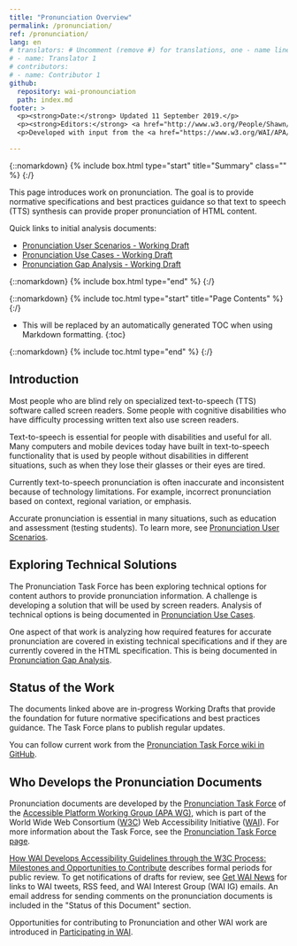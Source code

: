 ```yaml
---
title: "Pronunciation Overview"
permalink: /pronunciation/
ref: /pronunciation/
lang: en
# translators: # Uncomment (remove #) for translations, one - name line per translator.
# - name: Translator 1
# contributors:
# - name: Contributor 1
github:
  repository: wai-pronounciation
  path: index.md
footer: >
  <p><strong>Date:</strong> Updated 11 September 2019.</p>
  <p><strong>Editors:</strong> <a href="http://www.w3.org/People/Shawn/">Shawn Lawton Henry</a> and <a href="http://www.w3.org/People/roy/">Ruoxi Ran</a>.</p>
  <p>Developed with input from the <a href="https://www.w3.org/WAI/APA/task-forces/pronunciation/">Pronunciation Task Force</a>.<p>

---
```


{::nomarkdown}
{% include box.html type="start" title="Summary" class="" %}
{:/}

This page introduces work on pronunciation. The goal is to provide normative specifications and best practices guidance so that text to speech (TTS) synthesis can provide proper pronunciation of HTML content.

Quick links to initial analysis documents:
*   [Pronunciation User Scenarios - Working Draft](https://www.w3.org/TR/pronunciation-user-scenarios/)
*   [Pronunciation Use Cases - Working Draft](https://www.w3.org/TR/pronunciation-use-cases/)
*   [Pronunciation Gap Analysis - Working Draft](https://www.w3.org/TR/pronunciation-gap-analysis/) 

{::nomarkdown}
{% include box.html type="end" %}
{:/}

{::nomarkdown}
{% include toc.html type="start" title="Page Contents" %}
{:/}

- This will be replaced by an automatically generated TOC when using Markdown formatting.
{:toc}

{::nomarkdown}
{% include toc.html type="end" %}
{:/}

## Introduction

Most people who are blind rely on specialized text-to-speech (TTS) software called screen readers. Some people with cognitive disabilities who have difficulty processing written text also use screen readers.

Text-to-speech is essential for people with disabilities and useful for all. Many computers and mobile devices today have built in text-to-speech functionality that is used by people without disabilities in different situations, such as when they lose their glasses or their eyes are tired.

Currently text-to-speech pronunciation is often inaccurate and inconsistent because of technology limitations. For example, incorrect pronunciation based on context, regional variation, or emphasis.

Accurate pronunciation is essential in many situations, such as education and assessment (testing students). To learn more, see [Pronunciation User Scenarios](https://www.w3.org/TR/pronunciation-user-scenarios/).
 
## Exploring Technical Solutions

The Pronunciation Task Force has been exploring technical options for content authors to provide pronunciation information. A challenge is developing a solution that will be used by screen readers. Analysis of technical options is being documented in [Pronunciation Use Cases]( https://www.w3.org/TR/pronunciation-use-cases/).

One aspect of that work is analyzing how required features for accurate pronunciation are covered in existing technical specifications and if they are currently covered in the HTML specification. This is being documented in [Pronunciation Gap Analysis]( https://www.w3.org/TR/pronunciation-gap-analysis/).

## Status of the Work

The documents linked above are in-progress Working Drafts that provide the foundation for future normative specifications and best practices guidance. The Task Force plans to publish regular updates.

You can follow current work from the [Pronunciation Task Force wiki in GitHub](https://github.com/w3c/pronunciation/wiki).

## Who Develops the Pronunciation Documents

Pronunciation documents are developed by the [Pronunciation Task Force](https://www.w3.org/WAI/APA/task-forces/pronunciation/) of the [Accessible Platform Working Group (APA WG)](https://www.w3.org/WAI/APA/), which is part of the World Wide Web Consortium ([W3C](http://www.w3.org)) Web Accessibility Initiative ([WAI](http://www.w3.org/WAI/)). For more information about the Task Force, see the [Pronunciation Task Force page](https://www.w3.org/WAI/APA/task-forces/pronunciation/).

[How WAI Develops Accessibility Guidelines through the W3C Process: Milestones and Opportunities to Contribute](http://www.w3.org/WAI/intro/w3c-process) describes formal periods for public review. To get notifications of drafts for review, see [Get WAI News](https://www.w3.org/WAI/news/subscribe/) for links to WAI tweets, RSS feed, and WAI Interest Group (WAI IG) emails. An email address for sending comments on the pronunciation documents is included in the "Status of this Document" section.

Opportunities for contributing to Pronunciation and other WAI work are introduced in [Participating in WAI](https://www.w3.org/WAI/about/participating/).
